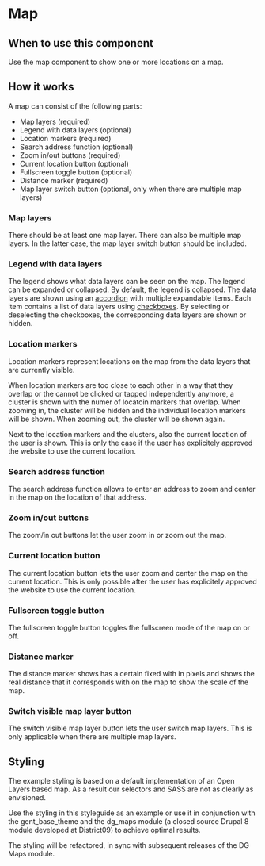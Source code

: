 
# Map

## When to use this component

Use the map component to show one or more locations on a map.

## How it works

A map can consist of the following parts:

* Map layers (required)
* Legend with data layers (optional)
* Location markers (required)
* Search address function (optional)
* Zoom in/out buttons (required)
* Current location button (optional)
* Fullscreen toggle button (optional)
* Distance marker  (required)
* Map layer switch button (optional, only when there are multiple map layers)

### Map layers

There should be at least one map layer. There can also be multiple map layers. In the latter case, the map layer switch button should be included.

### Legend with data layers

The legend shows what data layers can be seen on the map. The legend can be expanded or collapsed. By default, the legend is collapsed. The data layers are shown using an <a href="{{path './accordion'}}">accordion</a> with multiple expandable items. Each item contains a list of data layers using <a href="{{path './checkboxes'}}">checkboxes</a>. By selecting or deselecting the checkboxes, the corresponding data layers are shown or hidden.

### Location markers

Location markers represent locations on the map from the data layers that are currently visible.

When location markers are too close to each other in a way that they overlap or the cannot be clicked or tapped independently anymore, a cluster is shown with the numer of locatoin markers that overlap. When zooming in, the cluster will be hidden and the individual location markers will be shown. When zooming out, the cluster will be shown again.

Next to the location markers and the clusters, also the current location of the user is shown. This is only the case if the user has explicitely approved the website to use the current location.

### Search address function

The search address function allows to enter an address to zoom and center in the map on the location of that address.

### Zoom in/out buttons

The zoom/in out buttons let the user zoom in or zoom out the map.

### Current location button

The current location button lets the user zoom and center the map on the current location. This is only possible after the user has explicitely approved the website to use the current location.

### Fullscreen toggle button

The fullscreen toggle button toggles fhe fullscreen mode of the map on or off.

### Distance marker

The distance marker shows has a certain fixed with in pixels and shows the real distance that it corresponds with on the map to show the scale of the map.

### Switch visible map layer button

The switch visible map layer button lets the user switch map layers. This is only applicable when there are multiple map layers.

## Styling

The example styling is based on a default implementation of an Open Layers based
map. As a result our selectors and SASS are not as clearly as envisioned.

Use the styling in this styleguide as an example or use it in conjunction with
the gent_base_theme and the dg_maps module (a closed source Drupal 8 module
developed at District09) to achieve optimal results.

The styling will be refactored, in sync with subsequent releases of the DG Maps
module.
